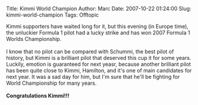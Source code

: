 Title: Kimmi World Champion
Author: Marc
Date: 2007-10-22 01:24:00
Slug: kimmi-world-champion
Tags: Offtopic

Kimmi supporters have waited long for it, but this evening (in Europe time), the unluckier Formula 1 pilot had a lucky strike and has won 2007 Formula 1 Worlds Championship.<br/><br/>I know that no pilot can be compared with Schummi, the best pilot of history, but Kimmi is a brilliant pilot that deserved this cup it for some years. Luckily, emotion is guaranteed for next yeasr, because another brilliant pilot has been quite close to Kimmi, Hamilton, and it's one of main candidates for next year. It was a sad day for him, but I'm sure that he'll be fighting for World Championship for many years.<br/><br/><strong>Congratulations Kimmi!!! </strong>
